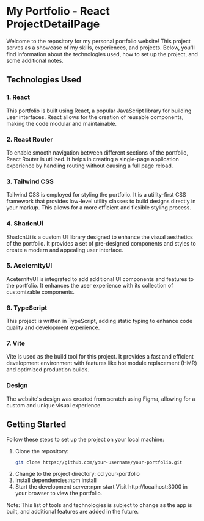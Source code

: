 # My Portfolio - React ProjectDetailPage

Welcome to the repository for my personal portfolio website! This project serves as a showcase of my skills,
experiences, and projects. Below, you'll find information about the technologies used, how to set up the project, and
some additional notes.

## Technologies Used

### 1. React

This portfolio is built using React, a popular JavaScript library for building user interfaces. React allows for the
creation of reusable components, making the code modular and maintainable.

### 2. React Router

To enable smooth navigation between different sections of the portfolio, React Router is utilized. It helps in creating
a single-page application experience by handling routing without causing a full page reload.

### 3. Tailwind CSS

Tailwind CSS is employed for styling the portfolio. It is a utility-first CSS framework that provides low-level utility
classes to build designs directly in your markup. This allows for a more efficient and flexible styling process.

### 4. ShadcnUi

ShadcnUi is a custom UI library designed to enhance the visual aesthetics of the portfolio. It provides a set of
pre-designed components and styles to create a modern and appealing user interface.

### 5. AceternityUI

AceternityUI is integrated to add additional UI components and features to the portfolio. It enhances the user
experience with its collection of customizable components.

### 6. TypeScript

This project is written in TypeScript, adding static typing to enhance code quality and development experience.

### 7. Vite

Vite is used as the build tool for this project. It provides a fast and efficient development environment with features
like hot module replacement (HMR) and optimized production builds.

### Design

The website's design was created from scratch using Figma, allowing for a custom and unique visual experience.

## Getting Started

Follow these steps to set up the project on your local machine:

1. Clone the repository:
   ```bash
   git clone https://github.com/your-username/your-portfolio.git

2. Change to the project directory:
   cd your-portfolio
3. Install dependencies:npm install
4. Start the development server:npm start
   Visit http://localhost:3000 in your browser to view the portfolio.

Note: This list of tools and technologies is subject to change as the app is built, and additional features are added in
the future.
